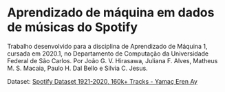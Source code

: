 # Aprendizado de máquina em dados de músicas do Spotify

Trabalho desenvolvido para a disciplina de Aprendizado de Máquina 1, cursada em 2020.1, no Departamento de Computação da Universidade Federal de São Carlos. Por João G. V. Hirasawa, Juliana F. Alves, Matheus M. S. Macaia, Paulo H. Dal Bello e Silvia C. Jesus.

Dataset: [Spotify Dataset 1921-2020, 160k+ Tracks - Yamaç Eren Ay](https://www.kaggle.com/yamaerenay/spotify-dataset-19212020-160k-tracks)